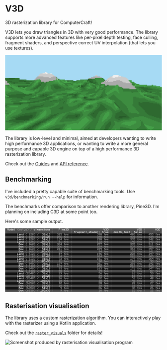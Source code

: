 # V3D

3D rasterization library for ComputerCraft!

V3D lets you draw triangles in 3D with very good performance. The library
supports more advanced features like per-pixel depth testing, face culling,
fragment shaders, and perspective correct UV interpolation (that lets you use
textures).

![Screenshot of mountains being drawn using this library](img/mountains.png)

The library is low-level and minimal, aimed at developers wanting to write high
performance 3D applications, or wanting to write a more general purpose and
capable 3D engine on top of a high performance 3D rasterization library.

Check out the [Guides](https://github.com/exerro/v3d/wiki/Guides) and
[API reference](https://github.com/exerro/v3d/wiki/API-Reference).

## Benchmarking

I've included a pretty capable suite of benchmarking tools. Use
`v3d/benchmarking/run --help` for information.

The benchmarks offer comparison to another rendering library, Pine3D. I'm
planning on including C3D at some point too.

Here's some sample output.

![Sample benchmark result table](img/benchmarks.png)

## Rasterisation visualisation

The library uses a custom rasterization algorithm. You can interactively play
with the rasterizer using a Kotlin application.

Check out the [`raster_visuals`](./raster_visuals) folder for details!

![Screenshot produced by rasterisation visualisation program](raster_visuals/img/visualisation.png)
